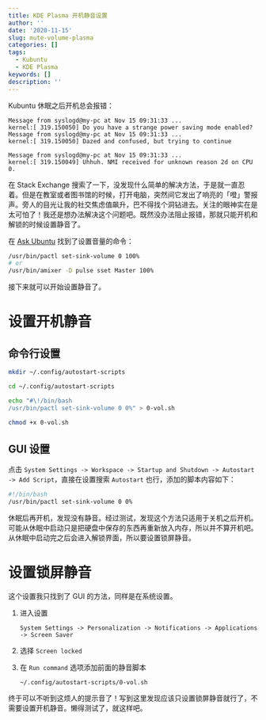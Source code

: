 ```yaml
---
title: KDE Plasma 开机静音设置
author: ''
date: '2020-11-15'
slug: mute-volume-plasma
categories: []
tags:
  - Kubuntu
  - KDE Plasma
keywords: []
description: ''
---
```


Kubuntu 休眠之后开机总会报错：

```
Message from syslogd@my-pc at Nov 15 09:31:33 ...
kernel:[ 319.150050] Do you have a strange power saving mode enabled?
Message from syslogd@my-pc at Nov 15 09:31:33 ...
kernel:[ 319.150050] Dazed and confused, but trying to continue 

Message from syslogd@my-pc at Nov 15 09:31:33 ...
kernel:[ 319.150049] Uhhuh. NMI received for unknown reason 2d on CPU 0. 
```

在 Stack Exchange 搜索了一下，没发现什么简单的解决方法，于是就一直忍着。但是在教室或者图书馆的时候，打开电脑，突然间它发出了响亮的「噔」警报声。旁人的目光让我的社交焦虑值飙升，巴不得找个洞钻进去。关注的眼神实在是太可怕了！我还是想办法解决这个问题吧。既然没办法阻止报错，那就只能开机和解锁的时候设置静音了。

在 [Ask Ubuntu](https://askubuntu.com/questions/584603/set-volume-to-100-on-start-up-ubuntu-12-04) 找到了设置音量的命令：

```bash
/usr/bin/pactl set-sink-volume 0 100%
# or
/usr/bin/amixer -D pulse sset Master 100%
```

接下来就可以开始设置静音了。

# 设置开机静音

## 命令行设置

```bash
mkdir ~/.config/autostart-scripts

cd ~/.config/autostart-scripts

echo "#\!/bin/bash
/usr/bin/pactl set-sink-volume 0 0%" > 0-vol.sh

chmod +x 0-vol.sh
```

## GUI 设置

点击 `System Settings -> Workspace -> Startup and Shutdown -> Autostart -> Add Script`，直接在设置搜索 `Autostart` 也行，添加的脚本内容如下：

```bash
#!/bin/bash
/usr/bin/pactl set-sink-volume 0 0%
```

休眠后再开机，发现没有静音。经过测试，发现这个方法只适用于关机之后开机。可能从休眠中启动只是把硬盘中保存的东西再重新放入内存，所以并不算开机吧。从休眠中启动完之后会进入解锁界面，所以要设置锁屏静音。

# 设置锁屏静音

这个设置我只找到了 GUI 的方法，同样是在系统设置。

1. 进入设置

    `System Settings -> Personalization -> Notifications -> Applications -> Screen Saver`

2. 选择 `Screen locked`

3. 在 `Run command` 选项添加前面的静音脚本

    `~/.config/autostart-scripts/0-vol.sh`

终于可以不听到这烦人的提示音了！写到这里发现应该只设置锁屏静音就行了，不需要设置开机静音。懒得测试了，就这样吧。